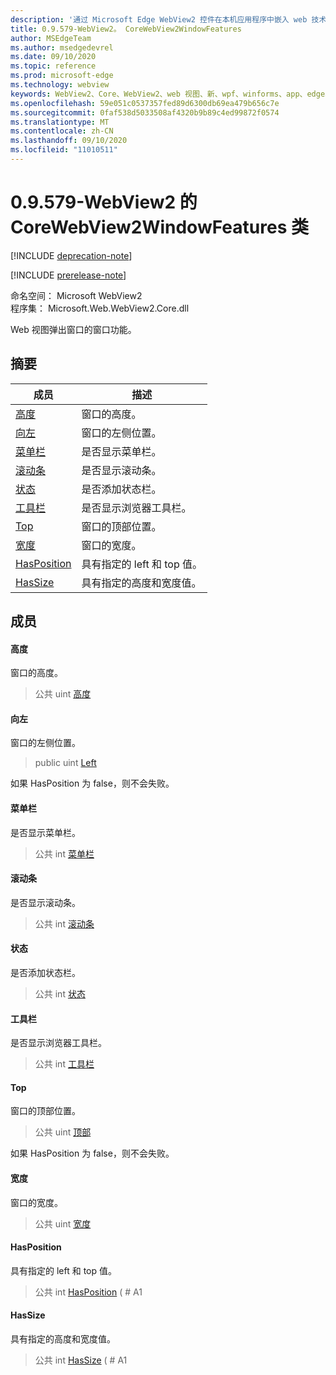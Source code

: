```yaml
---
description: '通过 Microsoft Edge WebView2 控件在本机应用程序中嵌入 web 技术 (HTML、CSS 和 JavaScript) '
title: 0.9.579-WebView2。 CoreWebView2WindowFeatures
author: MSEdgeTeam
ms.author: msedgedevrel
ms.date: 09/10/2020
ms.topic: reference
ms.prod: microsoft-edge
ms.technology: webview
keywords: WebView2、Core、WebView2、web 视图、新、wpf、winforms、app、edge、CoreWebView2、CoreWebView2Controller、浏览器控件、边缘 html、、浏览器控件、边缘 html、WebView2
ms.openlocfilehash: 59e051c0537357fed89d6300db69ea479b656c7e
ms.sourcegitcommit: 0faf538d5033508af4320b9b89c4ed99872f0574
ms.translationtype: MT
ms.contentlocale: zh-CN
ms.lasthandoff: 09/10/2020
ms.locfileid: "11010511"
---
```

# 0.9.579-WebView2 的 CoreWebView2WindowFeatures 类 

[!INCLUDE [deprecation-note](../../includes/deprecation-note.md)]

[!INCLUDE [prerelease-note](../../includes/prerelease-note.md)]

命名空间： Microsoft WebView2 \
程序集： Microsoft.Web.WebView2.Core.dll

Web 视图弹出窗口的窗口功能。

## 摘要

 成员                        | 描述
--------------------------------|---------------------------------------------
[高度](#height) | 窗口的高度。
[向左](#left) | 窗口的左侧位置。
[菜单栏](#menubar) | 是否显示菜单栏。
[滚动条](#scrollbars) | 是否显示滚动条。
[状态](#status) | 是否添加状态栏。
[工具栏](#toolbar) | 是否显示浏览器工具栏。
[Top](#top) | 窗口的顶部位置。
[宽度](#width) | 窗口的宽度。
[HasPosition](#hasposition) | 具有指定的 left 和 top 值。
[HasSize](#hassize) | 具有指定的高度和宽度值。

## 成员

#### 高度 

窗口的高度。

> 公共 uint [高度](#height)

#### 向左 

窗口的左侧位置。

> public uint [Left](#left)

如果 HasPosition 为 false，则不会失败。

#### 菜单栏 

是否显示菜单栏。

> 公共 int [菜单栏](#menubar)

#### 滚动条 

是否显示滚动条。

> 公共 int [滚动条](#scrollbars)

#### 状态 

是否添加状态栏。

> 公共 int [状态](#status)

#### 工具栏 

是否显示浏览器工具栏。

> 公共 int [工具栏](#toolbar)

#### Top 

窗口的顶部位置。

> 公共 uint [顶部](#top)

如果 HasPosition 为 false，则不会失败。

#### 宽度 

窗口的宽度。

> 公共 uint [宽度](#width)

#### HasPosition 

具有指定的 left 和 top 值。

> 公共 int [HasPosition](#hasposition) ( # A1

#### HasSize 

具有指定的高度和宽度值。

> 公共 int [HasSize](#hassize) ( # A1

